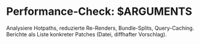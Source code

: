 # Performance-Check: $ARGUMENTS

Analysiere Hotpaths, reduzierte Re-Renders, Bundle-Splits, Query-Caching.
Berichte als Liste konkreter Patches (Datei, diffhafter Vorschlag).
